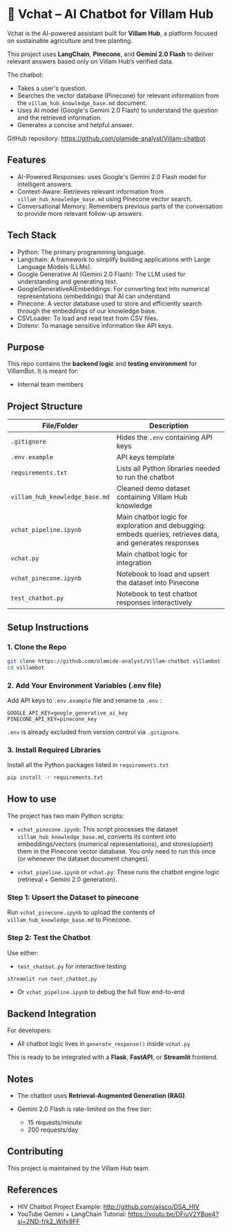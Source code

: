 # 🌿 Vchat – AI Chatbot for Villam Hub

Vchat is the AI-powered assistant built for **Villam Hub**, a platform focused on sustainable agriculture and tree planting.  

This project uses **LangChain**, **Pinecone**, and **Gemini 2.0 Flash** to deliver relevant answers based only on Villam Hub’s verified data.

The chatbot:

* Takes a user's question.
* Searches the vector database (Pinecone) for relevant information from the `villam_hub_knowledge_base.md` document.
* Uses AI model (Google's Gemini 2.0 Flash) to understand the question and the retrieved information.
* Generates a concise and helpful answer.

GitHub repository: https://github.com/olamide-analyst/Villam-chatbot

 ## Features 
* AI-Powered Responses: uses Google's Gemini 2.0 Flash model for intelligent answers.
* Context-Aware: Retrieves relevant information from  `villam_hub_knowledge_base.md` using Pinecone vector search.
* Conversational Memory: Remembers previous parts of the conversation to provide more relevant follow-up answers.

## Tech Stack

* Python: The primary programming language.
* Langchain: A framework to simplify building applications with Large Language Models (LLMs).
* Google Generative AI (Gemini 2.0 Flash): The LLM used for understanding and generating text.
* GoogleGenerativeAIEmbeddings: For converting text into numerical representations (embeddings) that AI can understand.
* Pinecone: A vector database used to store and efficiently search through the embeddings of our knowledge base.
* CSVLoader: To load and read text from CSV files.
* Dotenv: To manage sensitive information like API keys.

## Purpose

This repo contains the **backend logic** and **testing environment** for VillamBot. It is meant for:
- Internal team members 

## Project Structure

| File/Folder                 | Description |
|----------------------------|-------------|
| `.gitignore`               | Hides the `.env` containing API keys |
| `.env.example`              | API keys template                     |
| `requirements.txt`         | Lists all Python libraries needed to run the chatbot |
| `villam_hub_knowledge_base.md`| Cleaned demo dataset containing Villam Hub knowledge |
| `vchat_pipeline.ipynb`       | Main chatbot logic for exploration and debugging:<br> embeds queries, retrieves data, and generates responses |
| `vchat.py`             | Main chatbot logic for integration |
| `vchat_pinecone.ipynb` | Notebook to load and upsert the dataset into Pinecone |
| `test_chatbot.py`| Notebook to test chatbot responses interactively |

##  Setup Instructions

### 1. Clone the Repo
```bash
git clone https://github.com/olamide-analyst/Villam-chatbot villambot
cd villambot

```
 ### 2. Add Your Environment Variables (.env file)

Add API keys to `.env.example` file and rename to `.env` :

```
GOOGLE_API_KEY=google_generative_ai_key
PINECONE_API_KEY=pinecone_key
```

 `.env` is already excluded from version control via `.gitignore`.

### 3. Install Required Libraries
Install all the Python packages listed in  `requirements.txt`

```bash
pip install -r requirements.txt
```
## How to use 
The project has two main Python scripts:

*  `vchat_pinecone.ipynb`: This script processes the dataset `villam_hub_knowledge_base.md`, converts its content into embeddings/vectors (numerical representations), and stores(upsert) them in the Pinecone vector database. You only need to run this once (or whenever the dataset document changes).
  
*  `vchat_pipeline.ipynb` or `vchat.py`: These runs the chatbot engine logic (retrieval + Gemini 2.0 generation).
  
### Step 1: Upsert the Dataset to pinecone

Run `vchat_pinecone.ipynb` to upload the contents of `villam_hub_knowledge_base.md` to Pinecone.

### Step 2: Test the Chatbot

Use either:

* `test_chatbot.py` for interactive testing
```bash
streamlit run test_chatbot.py
```
  
* Or `vchat_pipeline.ipynb` to debug the full flow end-to-end


##  Backend Integration

For developers:
* All chatbot logic lives in `generate_response()` inside `vchat.py`

This is ready to be integrated with a **Flask**, **FastAPI**, or **Streamlit** frontend.

##  Notes

* The chatbot uses **Retrieval-Augmented Generation (RAG)**.
* Gemini 2.0 Flash is rate-limited on the free tier:

  * 15 requests/minute
  * 200 requests/day


##  Contributing

This project is maintained by the Villam Hub team.

## References

* HIV Chatbot Project Example: http://github.com/ajisco/DSA_HIV
* YouTube Gemini + LangChain Tutorial: https://youtu.be/DFjuV2YBoe4?si=2ND-frk2_Wjfv9FF